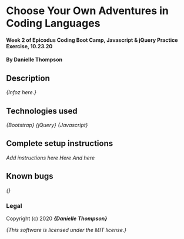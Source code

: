 # Choose Your Own Adventures in Coding Languages

#### Week 2 of Epicodus Coding Boot Camp, Javascript & jQuery Practice Exercise, 10.23.20

#### By Danielle Thompson

## Description
_{Infoz here.}_

## Technologies used

_{Bootstrap}_
_{jQuery}_
_{Javascript}_

## Complete setup instructions

*_Add instructions here_*
*_Here_*
*_And here_*

## Known bugs

_{}_

### Legal 

Copyright (c) 2020 **_{Danielle Thompson}_**

_{This software is licensed under the MIT license.}_
